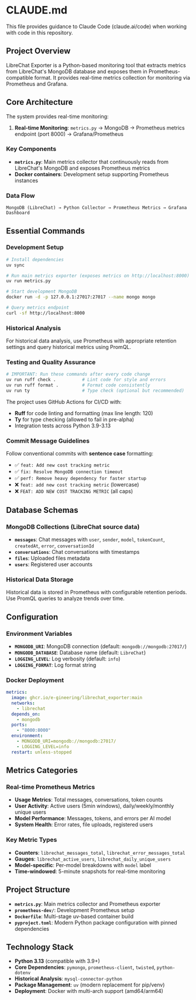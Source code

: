 # CLAUDE.md

This file provides guidance to Claude Code (claude.ai/code) when working with code in this repository.

## Project Overview

LibreChat Exporter is a Python-based monitoring tool that extracts metrics from LibreChat's MongoDB database and exposes them in Prometheus-compatible format. It provides real-time metrics collection for monitoring via Prometheus and Grafana.

## Core Architecture

The system provides real-time monitoring:

1. **Real-time Monitoring**: `metrics.py` → MongoDB → Prometheus metrics endpoint (port 8000) → Grafana/Prometheus

### Key Components

- **`metrics.py`**: Main metrics collector that continuously reads from LibreChat's MongoDB and exposes Prometheus metrics
- **Docker containers**: Development setup supporting Prometheus instances

### Data Flow

```
MongoDB (LibreChat) → Python Collector → Prometheus Metrics → Grafana Dashboard
```

## Essential Commands

### Development Setup
```bash
# Install dependencies
uv sync

# Run main metrics exporter (exposes metrics on http://localhost:8000)
uv run metrics.py

# Start development MongoDB
docker run -d -p 127.0.0.1:27017:27017 --name mongo mongo

# Query metrics endpoint
curl -sf http://localhost:8000
```

### Historical Analysis
For historical data analysis, use Prometheus with appropriate retention settings and query historical metrics using PromQL.

### Testing and Quality Assurance
```bash
# IMPORTANT: Run these commands after every code change
uv run ruff check .          # Lint code for style and errors
uv run ruff format .         # Format code consistently
uv run ty                    # Type check (optional but recommended)
```

The project uses GitHub Actions for CI/CD with:
- **Ruff** for code linting and formatting (max line length: 120)
- **Ty** for type checking (allowed to fail in pre-alpha)
- Integration tests across Python 3.9-3.13

### Commit Message Guidelines
Follow conventional commits with **sentence case** formatting:
- ✅ `feat: Add new cost tracking metric`
- ✅ `fix: Resolve MongoDB connection timeout`
- ✅ `perf: Remove heavy dependency for faster startup`
- ❌ `feat: add new cost tracking metric` (lowercase)
- ❌ `FEAT: ADD NEW COST TRACKING METRIC` (all caps)

## Database Schemas

### MongoDB Collections (LibreChat source data)
- **`messages`**: Chat messages with `user`, `sender`, `model`, `tokenCount`, `createdAt`, `error`, `conversationId`
- **`conversations`**: Chat conversations with timestamps
- **`files`**: Uploaded files metadata  
- **`users`**: Registered user accounts

### Historical Data Storage
Historical data is stored in Prometheus with configurable retention periods. Use PromQL queries to analyze trends over time.

## Configuration

### Environment Variables
- **`MONGODB_URI`**: MongoDB connection (default: `mongodb://mongodb:27017/`)
- **`MONGODB_DATABASE`**: Database name (default: `LibreChat`)
- **`LOGGING_LEVEL`**: Log verbosity (default: `info`)
- **`LOGGING_FORMAT`**: Log format string

### Docker Deployment
```yaml
metrics:
  image: ghcr.io/e-gineering/librechat_exporter:main
  networks:
    - librechat
  depends_on:
    - mongodb
  ports:
    - "8000:8000"
  environment:
    - MONGODB_URI=mongodb://mongodb:27017/
    - LOGGING_LEVEL=info
  restart: unless-stopped
```

## Metrics Categories

### Real-time Prometheus Metrics
- **Usage Metrics**: Total messages, conversations, token counts
- **User Activity**: Active users (5min windows), daily/weekly/monthly unique users  
- **Model Performance**: Messages, tokens, and errors per AI model
- **System Health**: Error rates, file uploads, registered users

### Key Metric Types
- **Counters**: `librechat_messages_total`, `librechat_error_messages_total`
- **Gauges**: `librechat_active_users`, `librechat_daily_unique_users`
- **Model-specific**: Per-model breakdowns with `model` label
- **Time-windowed**: 5-minute snapshots for real-time monitoring

## Project Structure

- **`metrics.py`**: Main metrics collector and Prometheus exporter
- **`prometheus-dev/`**: Development Prometheus setup
- **`Dockerfile`**: Multi-stage uv-based container build
- **`pyproject.toml`**: Modern Python package configuration with pinned dependencies

## Technology Stack

- **Python 3.13** (compatible with 3.9+)
- **Core Dependencies**: `pymongo`, `prometheus-client`, `twisted`, `python-dotenv`
- **Historical Analysis**: `mysql-connector-python`
- **Package Management**: `uv` (modern replacement for pip/venv)
- **Deployment**: Docker with multi-arch support (amd64/arm64)